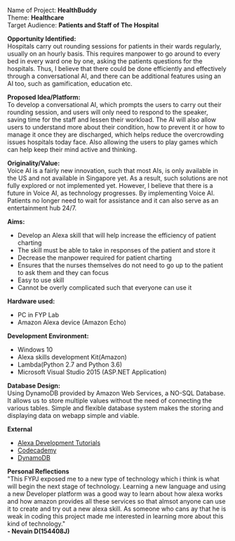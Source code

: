 
 
Name of Project: <b>HealthBuddy</b> <br/>
Theme: <b> Healthcare </b> <br/>
Target Audience: <b> Patients and Staff of The Hospital</b><br/>


<b> Opportunity Identified: </b> <br/>
Hospitals carry out rounding sessions for patients in their wards regularly, usually on an hourly basis. This requires manpower to go around to every bed in every ward one by one, asking the patients questions for the hospitals. Thus, I believe that there could be done efficiently and effectively through a conversational AI, and there can be additional features using an AI too, such as gamification, education etc.



<b> Proposed Idea/Platform: </b> <br/>
To develop a conversational AI, which prompts the users to carry out their rounding session, and users will only need to respond to the speaker, saving time for the staff and lessen their workload. The AI will also allow users to understand more about their condition, how to prevent it or how to manage it once they are discharged, which helps reduce the overcrowding issues hospitals today face. Also allowing the users to play games which can help keep their mind active and thinking. 

<b> Originality/Value: </b> <br/>
Voice AI is a fairly new innovation, such that most AIs, is only available in the US and not available in Singapore yet. As a result, such solutions are not fully explored or not implemented yet. However, I believe that there is a future in Voice AI, as technology progresses. By implementing Voice AI. Patients no longer need to wait for assistance and it can also serve as an entertainment hub 24/7.


 <b> Aims: </b> <br/>
- Develop an Alexa skill that will help increase the efficiency of patient charting 
- The skill must be able to take in responses of the patient and store it
- Decrease the manpower required for patient charting
- Ensures that the nurses themselves do not need to go up to the patient to ask them and they can focus
- Easy to use skill
- Cannot be overly complicated such that everyone can use it

 
<b> Hardware used: </b> <br/>
- PC in FYP Lab
- Amazon Alexa device (Amazon Echo)

<b> Development  Environment: </b> <br/>
- Windows 10
- Alexa skills development Kit(Amazon)
- Lambda(Python 2.7 and Python 3.6)
- Microsoft Visual Studio 2015 (ASP.NET Application)

<b> Database Design: </b> <br/>
Using DynamoDB provided by Amazon Web Services, a NO-SQL Database. It allows us to store multiple values without the need of connecting the various tables.
Simple and flexible database system makes the storing and displaying data on webapp simple and viable.


<b> External </b> <br/>
- <a href="https://developer.amazon.com/alexa">Alexa Development Tutorials</a> <br/>
- <a href="https://www.codecademy.com/">Codecademy </a><br/>
- <a href="http://docs.aws.amazon.com/amazondynamodb">DynamoDB</a> <br/>


<b> Personal Reflections </b> <br/>
"This FYPJ exposed me to a new type of technology which i think is what will begin the next stage of technology. Learning a new language
and using a new Developer platform was a good way to learn about how alexa works and how amazon provides all these services so that
almsot anyone can use it to create and try out a new alexa skill. As someone who cans ay that he is weak in coding this project made me interested in learning more about this kind of technology."
<br/> <b>- Nevain D(154408J) </b>

 
